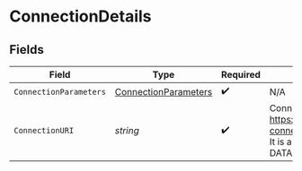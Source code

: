 # ConnectionDetails


## Fields

| Field                                                                                                                                                                                            | Type                                                                                                                                                                                             | Required                                                                                                                                                                                         | Description                                                                                                                                                                                      |
| ------------------------------------------------------------------------------------------------------------------------------------------------------------------------------------------------ | ------------------------------------------------------------------------------------------------------------------------------------------------------------------------------------------------ | ------------------------------------------------------------------------------------------------------------------------------------------------------------------------------------------------ | ------------------------------------------------------------------------------------------------------------------------------------------------------------------------------------------------ |
| `ConnectionParameters`                                                                                                                                                                           | [ConnectionParameters](../../models/shared/connectionparameters.md)                                                                                                                              | :heavy_check_mark:                                                                                                                                                                               | N/A                                                                                                                                                                                              |
| `ConnectionURI`                                                                                                                                                                                  | *string*                                                                                                                                                                                         | :heavy_check_mark:                                                                                                                                                                               | Connection URI is same as specified in https://www.postgresql.org/docs/current/libpq-connect.html#id-1.7.3.8.3.6<br/>It is a ready to use string for psql or for DATABASE_URL environment variable.<br/> |